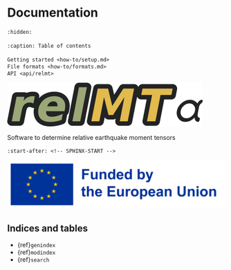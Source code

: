 # Documentation

```{toctree}
:hidden:

:caption: Table of contents

Getting started <how-to/setup.md>
File formats <how-to/formats.md>
API <api/relmt>
```

![relMT-alpha Logo](../images/relMT-alpha.png)

Software to determine relative earthquake moment tensors

``` {include} ../README.md
:start-after: <!-- SPHINX-START -->
```

![Funded by the EU](../images/EN_FundedbytheEU_RGB_POS.png)

## Indices and tables

- {ref}`genindex`
- {ref}`modindex`
- {ref}`search`
